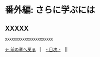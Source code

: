 ﻿# 番外編: さらに学ぶには

## XXXXX

```cpp
XXXXXXXXXXXXXXXXXXXXXX
```

[← 前の章へ戻る](Release.md)　|　[- 目次 -](Index.md)　||